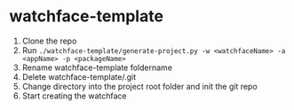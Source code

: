 watchface-template
==================

1) Clone the repo  
2) Run `./watchface-template/generate-project.py -w <watchfaceName> -a <appName> -p <packageName>`  
3) Rename watchface-template foldername  
4) Delete watchface-template/.git  
5) Change directory into the project root folder and init the git repo  
6) Start creating the watchface  
